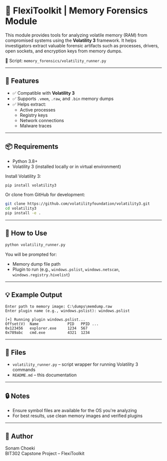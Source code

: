 # 🧠 FlexiToolkit | Memory Forensics Module

This module provides tools for analyzing volatile memory (RAM) from compromised systems using the **Volatility 3** framework. It helps investigators extract valuable forensic artifacts such as processes, drivers, open sockets, and encryption keys from memory dumps.

📂 Script: `memory_forensics/volatility_runner.py`

---

## 🧰 Features

- ✅ Compatible with **Volatility 3**
- ✅ Supports `.vmem`, `.raw`, and `.bin` memory dumps
- ✅ Helps extract:
  - Active processes
  - Registry keys
  - Network connections
  - Malware traces

---

## 📦 Requirements

- Python 3.8+
- Volatility 3 (installed locally or in virtual environment)

Install Volatility 3:
```bash
pip install volatility3
```

Or clone from GitHub for development:
```bash
git clone https://github.com/volatilityfoundation/volatility3.git
cd volatility3
pip install -e .
```

---

## 🚀 How to Use

```bash
python volatility_runner.py
```

You will be prompted for:
- Memory dump file path
- Plugin to run (e.g., `windows.pslist`, `windows.netscan`, `windows.registry.hivelist`)

---

## 💡 Example Output

```
Enter path to memory image: C:\dumps\memdump.raw
Enter plugin name (e.g., windows.pslist): windows.pslist

[+] Running plugin windows.pslist...
Offset(V)  Name             PID   PPID ...
0x123456   explorer.exe     1234  567
0x789abc   cmd.exe          4321  1234
```

---

## 📁 Files

- `volatility_runner.py` – script wrapper for running Volatility 3 commands
- `README.md` – this documentation

---

## 🔒 Notes

- Ensure symbol files are available for the OS you're analyzing
- For best results, use clean memory images and verified plugins

---

## 👤 Author

Sonam Choeki  
BIT302 Capstone Project – FlexiToolkit
